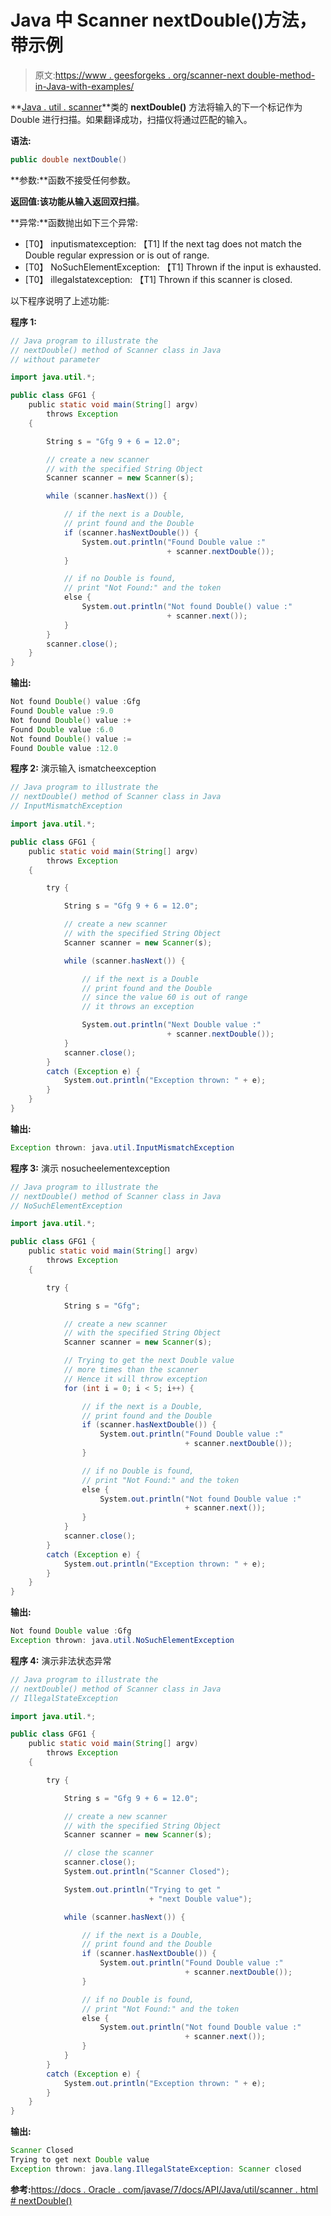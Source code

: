 # Java 中 Scanner nextDouble()方法，带示例

> 原文:[https://www . geesforgeks . org/scanner-next double-method-in-Java-with-examples/](https://www.geeksforgeeks.org/scanner-nextdouble-method-in-java-with-examples/)

**[Java . util . scanner](https://www.geeksforgeeks.org/scanner-class-in-java/)**类的 **nextDouble()** 方法将输入的下一个标记作为 Double 进行扫描。如果翻译成功，扫描仪将通过匹配的输入。

**语法:**

```java
public double nextDouble()
```

**参数:**函数不接受任何参数。

**返回值:**该功能从输入返回**双扫描**。

**异常:**函数抛出如下三个异常:

*   [T0】 inputismatexception: 【T1] If the next tag does not match the Double regular expression or is out of range.
*   [T0】 NoSuchElementException: 【T1] Thrown if the input is exhausted.
*   [T0】 illegalstatexception: 【T1] Thrown if this scanner is closed.

以下程序说明了上述功能:

**程序 1:**

```java
// Java program to illustrate the
// nextDouble() method of Scanner class in Java
// without parameter

import java.util.*;

public class GFG1 {
    public static void main(String[] argv)
        throws Exception
    {

        String s = "Gfg 9 + 6 = 12.0";

        // create a new scanner
        // with the specified String Object
        Scanner scanner = new Scanner(s);

        while (scanner.hasNext()) {

            // if the next is a Double,
            // print found and the Double
            if (scanner.hasNextDouble()) {
                System.out.println("Found Double value :"
                                   + scanner.nextDouble());
            }

            // if no Double is found,
            // print "Not Found:" and the token
            else {
                System.out.println("Not found Double() value :"
                                   + scanner.next());
            }
        }
        scanner.close();
    }
}
```

**输出:**

```java
Not found Double() value :Gfg
Found Double value :9.0
Not found Double() value :+
Found Double value :6.0
Not found Double() value :=
Found Double value :12.0

```

**程序 2:** 演示输入 ismatcheexception

```java
// Java program to illustrate the
// nextDouble() method of Scanner class in Java
// InputMismatchException

import java.util.*;

public class GFG1 {
    public static void main(String[] argv)
        throws Exception
    {

        try {

            String s = "Gfg 9 + 6 = 12.0";

            // create a new scanner
            // with the specified String Object
            Scanner scanner = new Scanner(s);

            while (scanner.hasNext()) {

                // if the next is a Double
                // print found and the Double
                // since the value 60 is out of range
                // it throws an exception

                System.out.println("Next Double value :"
                                   + scanner.nextDouble());
            }
            scanner.close();
        }
        catch (Exception e) {
            System.out.println("Exception thrown: " + e);
        }
    }
}
```

**输出:**

```java
Exception thrown: java.util.InputMismatchException

```

**程序 3:** 演示 nosucheelementexception

```java
// Java program to illustrate the
// nextDouble() method of Scanner class in Java
// NoSuchElementException

import java.util.*;

public class GFG1 {
    public static void main(String[] argv)
        throws Exception
    {

        try {

            String s = "Gfg";

            // create a new scanner
            // with the specified String Object
            Scanner scanner = new Scanner(s);

            // Trying to get the next Double value
            // more times than the scanner
            // Hence it will throw exception
            for (int i = 0; i < 5; i++) {

                // if the next is a Double,
                // print found and the Double
                if (scanner.hasNextDouble()) {
                    System.out.println("Found Double value :"
                                       + scanner.nextDouble());
                }

                // if no Double is found,
                // print "Not Found:" and the token
                else {
                    System.out.println("Not found Double value :"
                                       + scanner.next());
                }
            }
            scanner.close();
        }
        catch (Exception e) {
            System.out.println("Exception thrown: " + e);
        }
    }
}
```

**输出:**

```java
Not found Double value :Gfg
Exception thrown: java.util.NoSuchElementException

```

**程序 4:** 演示非法状态异常

```java
// Java program to illustrate the
// nextDouble() method of Scanner class in Java
// IllegalStateException

import java.util.*;

public class GFG1 {
    public static void main(String[] argv)
        throws Exception
    {

        try {

            String s = "Gfg 9 + 6 = 12.0";

            // create a new scanner
            // with the specified String Object
            Scanner scanner = new Scanner(s);

            // close the scanner
            scanner.close();
            System.out.println("Scanner Closed");

            System.out.println("Trying to get "
                               + "next Double value");

            while (scanner.hasNext()) {

                // if the next is a Double,
                // print found and the Double
                if (scanner.hasNextDouble()) {
                    System.out.println("Found Double value :"
                                       + scanner.nextDouble());
                }

                // if no Double is found,
                // print "Not Found:" and the token
                else {
                    System.out.println("Not found Double value :"
                                       + scanner.next());
                }
            }
        }
        catch (Exception e) {
            System.out.println("Exception thrown: " + e);
        }
    }
}
```

**输出:**

```java
Scanner Closed
Trying to get next Double value
Exception thrown: java.lang.IllegalStateException: Scanner closed

```

**参考:**[https://docs . Oracle . com/javase/7/docs/API/Java/util/scanner . html # nextDouble()](https://docs.oracle.com/javase/7/docs/api/java/util/Scanner.html#nextDouble())